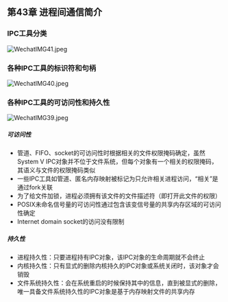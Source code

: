 ## 第43章 进程间通信简介

### IPC工具分类

![WechatIMG41.jpeg](https://i.loli.net/2020/01/28/bie8fHyDFWOmXtK.jpg)

### 各种IPC工具的标识符和句柄

![WechatIMG40.jpeg](https://i.loli.net/2020/01/28/uQPt7qUgHWyd46m.jpg)

### 各种IPC工具的可访问性和持久性

![WechatIMG39.jpeg](https://i.loli.net/2020/01/28/O1ZLlKgTIozsHRV.jpg)

##### 可访问性

* 管道、FIFO、socket的可访问性时根据相关的文件权限掩码确定，虽然System V IPC对象并不位于文件系统，但每个对象有一个相关的权限掩码，其语义与文件的权限掩码类似
* 一些IPC工具如管道、匿名内存映射被标记为只允许相关进程访问，“相关”是通过fork关联
* 为了给文件加锁，进程必须拥有该文件的文件描述符（即打开此文件的权限）
* POSIX未命名信号量的可访问性通过包含该变信号量的共享内存区域的可访问性确定
* Internet domain socket的访问没有限制

##### 持久性

* 进程持久性：只要进程持有IPC对象，该IPC对象的生命周期就不会终止
* 内核持久性：只有显式的删除内核持久的IPC对象或系统关闭时，该对象才会销毁
* 文件系统持久性：会在系统重启的时候保持其中的信息，直到被显式的删除，唯一具备文件系统持久性的IPC对象是基于内存映射文件的共享内存

